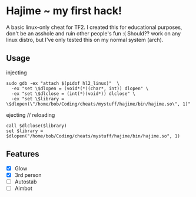 # Hajime ~ my first hack!
A basic linux-only cheat for TF2. I created this for educational purposes, don't be an asshole and ruin other people's fun :(
Should?? work on any linux distro, but I've only tested this on my normal system (arch).

## Usage
injecting
```
sudo gdb -ex "attach $(pidof hl2_linux)"  \
  -ex "set \$dlopen = (void*(*)(char*, int)) dlopen" \
  -ex "set \$dlclose = (int(*)(void*)) dlclose" \
  -ex "set \$library = \$dlopen(\"/home/bob/Coding/cheats/mystuff/hajime/bin/hajime.so\", 1)"
```

ejecting // reloading
```
call $dlclose($library)
set $library = $dlopen("/home/bob/Coding/cheats/mystuff/hajime/bin/hajime.so", 1)
```
## Features
- [x] Glow
- [x] 3rd person
- [ ] Autostab
- [ ] Aimbot
